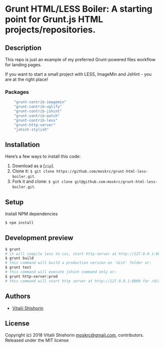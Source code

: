 # Grunt HTML/LESS Boiler: A starting point for Grunt.js HTML projects/repositories.

## Description

This repo is just an example of my preferred Grunt-powered files workflow for landing pages.

If you want to start a small project with LESS, ImageMin and JsHint - you are at the right place!

### Packages

```bash
    "grunt-contrib-imagemin"
    "grunt-contrib-uglify"
    "grunt-contrib-jshint"
    "grunt-contrib-watch"
    "grunt-contrib-less"
    "grunt-http-server"
    "jshint-stylish"
```

## Installation

Here’s a few ways to install this code:

1. Download as a [`zip`].
2. Clone it: `$ git clone https://github.com/moskrc/grunt-html-less-boiler.git`.
3. Fork it and clone: `$ git clone git@github.com:moskrc/grunt-html-less-boiler.git`.

## Setup

Install NPM dependencies

```bash
$ npm install
```

## Development preview

```bash
$ grunt
# it will compile less to css, start http-server at http://127.0.0.1:8000, and watching changes … or:
$ grunt build
# this command will build a production version on 'dist' folder or:
$ grunt test
# this command will execute jshint command only or:
$ grunt http-server:prod
# this command will start http server at http://127.0.0.1:8000 for /dist/ folder
```

## Authors

+ [Vitalii Shishorin](https://github.com/moskrc)

## License
Copyright (c) 2018 Vitalii Shishorin <moskrc@gmail.com>, contributors.
Released under the MIT license
